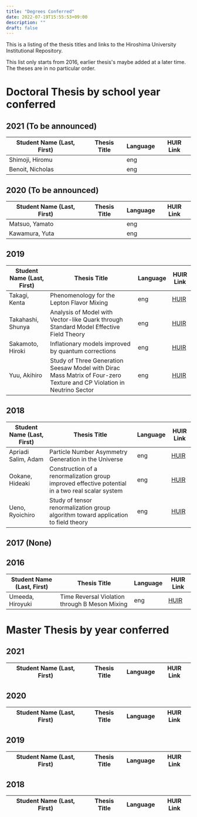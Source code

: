 ```yaml
---
title: "Degrees Conferred"
date: 2022-07-19T15:55:53+09:00
description: ""
draft: false
---
```

<!--
NOTE:
Tilte is displayed as Topic title in Home page and Listing page.
Description is displayed as Short summary in Home page.
This area up to !--more-- is displayed as Summary in listing pages linked from sidebar items.
-->
This is a listing of the thesis titles and links to the Hiroshima University Institutional Repository.
<!--more-->
This list only starts from 2016, earlier thesis's maybe added at a later time.
The theses are in no particular order.

# Doctoral Thesis by school year conferred
## 2021 (To be announced)
| Student Name (Last, First) | Thesis Title | Language | HUIR Link |
| ---- | ---- | ---- | ---- |
| Shimoji, Hiromu |  | eng |  |
| Benoit, Nicholas |  | eng |  |

## 2020 (To be announced)
| Student Name (Last, First) | Thesis Title | Language | HUIR Link |
| ---- | ---- | ---- | ---- |
| Matsuo, Yamato |  | eng |  |
| Kawamura, Yuta |  | eng |  |

## 2019
| Student Name (Last, First) | Thesis Title | Language | HUIR Link |
| ---- | ---- | ---- | ---- |
| Takagi, Kenta | Phenomenology for the Lepton Flavor Mixing | eng | [HUIR](https://ir.lib.hiroshima-u.ac.jp/00049445) |
| Takahashi, Shunya | Analysis of Model with Vector-like Quark through Standard Model Effective Field Theory | eng | [HUIR](https://ir.lib.hiroshima-u.ac.jp/00049446) |
| Sakamoto, Hiroki | Inflationary models improved by quantum corrections | eng | [HUIR](https://ir.lib.hiroshima-u.ac.jp/00049444) |
| Yuu, Akihiro | Study of Three Generation Seesaw Model with Dirac Mass Matrix of Four-zero Texture and CP Violation in Neutrino Sector | eng | [HUIR](https://ir.lib.hiroshima-u.ac.jp/00049399) |

## 2018
| Student Name (Last, First) | Thesis Title | Language | HUIR Link |
| ---- | ---- | ---- | ---- |
| Apriadi Salim, Adam | Particle Number Asymmetry Generation in the Universe | eng | [HUIR](https://ir.lib.hiroshima-u.ac.jp/00048348) |
| Ookane, Hideaki | Construction of a renormalization group improved effective potential in a two real scalar system | eng | [HUIR](https://ir.lib.hiroshima-u.ac.jp/00048333) |
| Ueno, Ryoichiro | Study of tensor renormalization group algorithm toward application to field theory | eng | [HUIR](https://ir.lib.hiroshima-u.ac.jp/00048344) |

## 2017 (None)

## 2016
| Student Name (Last, First) | Thesis Title | Language | HUIR Link |
| ---- | ---- | ---- | ---- |
| Umeeda, Hiroyuki | Time Reversal Violation through B Meson Mixing | eng | [HUIR](https://ir.lib.hiroshima-u.ac.jp/00043601) |

# Master Thesis by year conferred
## 2021
| Student Name (Last, First) | Thesis Title | Language | HUIR Link |
| ---- | ---- | ---- | ---- |

## 2020
| Student Name (Last, First) | Thesis Title | Language | HUIR Link |
| ---- | ---- | ---- | ---- |

## 2019
| Student Name (Last, First) | Thesis Title | Language | HUIR Link |
| ---- | ---- | ---- | ---- |

## 2018
| Student Name (Last, First) | Thesis Title | Language | HUIR Link |
| ---- | ---- | ---- | ---- |